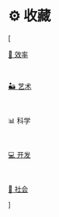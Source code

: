 # ⚙️ 收藏


<div class="nav-tab">
  <p class="bord">[</p>
  <a href="../tool"><p class="not">🧩 效率</p></a>&nbsp;
  <a href="../tool-art"><p class="not">🏜️ 艺术</p></a>&nbsp;
  <p class="now">📊 科学</p></a>&nbsp;
  <a href="../tool-dev"><p class="not">💻 开发</p></a>&nbsp;
  <a href="../tool-social"><p class="not">🚄 社会</p></a>
  <p class="bord">]</p>
</div>


